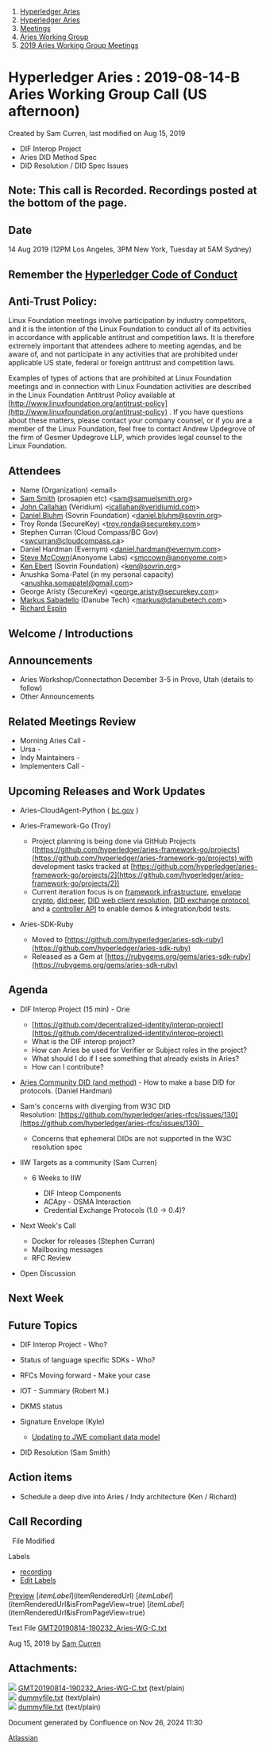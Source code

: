 1. [Hyperledger Aries](index.html)
2. [Hyperledger Aries](Hyperledger-Aries_18481154.html)
3. [Meetings](Meetings_18481222.html)
4. [Aries Working Group](Aries-Working-Group_18481228.html)
5. [2019 Aries Working Group Meetings](2019-Aries-Working-Group-Meetings_18511496.html)

# Hyperledger Aries : 2019-08-14-B Aries Working Group Call (US afternoon)

Created by Sam Curren, last modified on Aug 15, 2019

- DIF Interop Project
- Aries DID Method Spec
- DID Resolution / DID Spec Issues

## Note: This call is Recorded. Recordings posted at the bottom of the page.

## Date

14 Aug 2019 (12PM Los Angeles, 3PM New York, Tuesday at 5AM Sydney)

## Remember the [Hyperledger Code of Conduct](https://lf-hyperledger.atlassian.net/wiki/spaces/HYP/pages/19595281/Hyperledger+Code+of+Conduct)

## Anti-Trust Policy:

Linux Foundation meetings involve participation by industry competitors, and it is the intention of the Linux Foundation to conduct all of its activities in accordance with applicable antitrust and competition laws. It is therefore extremely important that attendees adhere to meeting agendas, and be aware of, and not participate in any activities that are prohibited under applicable US state, federal or foreign antitrust and competition laws.

Examples of types of actions that are prohibited at Linux Foundation meetings and in connection with Linux Foundation activities are described in the Linux Foundation Antitrust Policy available at [http://www.linuxfoundation.org/antitrust-policy](http://www.linuxfoundation.org/antitrust-policy) . If you have questions about these matters, please contact your company counsel, or if you are a member of the Linux Foundation, feel free to contact Andrew Updegrove of the firm of Gesmer Updegrove LLP, which provides legal counsel to the Linux Foundation.

## Attendees

- Name (Organization) &lt;email&gt;
- [Sam Smith](https://lf-hyperledger.atlassian.net/wiki/people/70121:d328bb58-9406-4363-8440-41dfb6b21ee8?ref=confluence) (prosapien etc) &lt;sam@samuelsmith.org&gt;
- [John Callahan](https://lf-hyperledger.atlassian.net/wiki/people/557058:c2239682-0ea0-41d1-b3ec-eda3646e7b35?ref=confluence) (Veridium) &lt;jcallahan@veridiumid.com&gt;
- [Daniel Bluhm](https://lf-hyperledger.atlassian.net/wiki/people/712020:c322d585-d6d2-4479-a990-b91fac45db1c?ref=confluence) (Sovrin Foundation) &lt;daniel.bluhm@sovrin.org&gt;
- Troy Ronda (SecureKey) &lt;troy.ronda@securekey.com&gt;
- Stephen Curran (Cloud Compass/BC Gov) &lt;swcurran@cloudcompass.ca&gt;
- Daniel Hardman (Evernym) &lt;daniel.hardman@evernym.com&gt;
- [Steve McCown](https://lf-hyperledger.atlassian.net/wiki/people/712020:6a16994f-5370-4543-a732-609646e7e665?ref=confluence)(Anonyome Labs) &lt;smccown@anonyome.com&gt;
- [Ken Ebert](https://lf-hyperledger.atlassian.net/wiki/people/70121:2cc4df0e-16de-40dc-ba52-09649099759a?ref=confluence) (Sovrin Foundation) &lt;ken@sovrin.org&gt;
- Anushka Soma-Patel (in my personal capacity) &lt;anushka.somapatel@gmail.com&gt;
- George Aristy (SecureKey) &lt;george.aristy@securekey.com&gt;
- [Markus Sabadello](https://lf-hyperledger.atlassian.net/wiki/people/557058:afd8f4c8-fc7f-49a9-9e6c-10b7f5414d6d?ref=confluence) (Danube Tech) &lt;markus@danubetech.com&gt;
- [Richard Esplin](https://lf-hyperledger.atlassian.net/wiki/people/712020:8b35bfaa-715c-4137-8dbd-c4fdab87b671?ref=confluence)

## Welcome / Introductions

## Announcements

- Aries Workshop/Connectathon December 3-5 in Provo, Utah (details to follow)
- Other Announcements

## Related Meetings Review

- Morning Aries Call -
- Ursa -
- Indy Maintainers -
- Implementers Call -

## Upcoming Releases and Work Updates

- Aries-CloudAgent-Python ( [bc.gov](http://bc.gov) )
- Aries-Framework-Go (Troy)
  
  - Project planning is being done via GitHub Projects ([https://github.com/hyperledger/aries-framework-go/projects](https://github.com/hyperledger/aries-framework-go/projects) with development tasks tracked at [https://github.com/hyperledger/aries-framework-go/projects/2](https://github.com/hyperledger/aries-framework-go/projects/2))
  - Current iteration focus is on [framework infrastructure](https://github.com/hyperledger/aries-framework-go/issues/74), [envelope crypto](https://github.com/hyperledger/aries-framework-go/issues/36), [did:peer](https://github.com/hyperledger/aries-framework-go/issues/35), [DID web client resolution](https://github.com/hyperledger/aries-framework-go/issues/86), [DID exchange protocol](https://github.com/hyperledger/aries-framework-go/issues/42), and a [controller API](https://github.com/hyperledger/aries-framework-go/issues/67) to enable demos &amp; integration/bdd tests.
- Aries-SDK-Ruby
  
  - Moved to [https://github.com/hyperledger/aries-sdk-ruby](https://github.com/hyperledger/aries-sdk-ruby)
  - Released as a Gem at [https://rubygems.org/gems/aries-sdk-ruby](https://rubygems.org/gems/aries-sdk-ruby)

## Agenda

- DIF Interop Project (15 min) - Orie
  
  - [https://github.com/decentralized-identity/interop-project](https://github.com/decentralized-identity/interop-project)
  - What is the DIF interop project?
  - How can Aries be used for Verifier or Subject roles in the project?
  - What should I do if I see something that already exists in Aries?
  - How can I contribute?
- [Aries Community DID (and method)](https://github.com/hyperledger/aries-rfcs/issues/129#issuecomment-513365248) - How to make a base DID for protocols. (Daniel Hardman)
- Sam's concerns with diverging from W3C DID Resolution: [https://github.com/hyperledger/aries-rfcs/issues/130](https://github.com/hyperledger/aries-rfcs/issues/130)  
  
  - Concerns that ephemeral DIDs are not supported in the W3C resolution spec
- IIW Targets as a community (Sam Curren)
  
  - 6 Weeks to IIW
    
    - DIF Inteop Components
    - ACApy - OSMA Interaction
    - Credential Exchange Protocols (1.0 → 0.4)?
- Next Week's Call
  
  - Docker for releases (Stephen Curran)
  - Mailboxing messages
  - RFC Review
- Open Discussion

## Next Week

## Future Topics

- DIF Interop Project - Who?
- Status of language specific SDKs - Who?
- RFCs Moving forward - Make your case
- IOT - Summary (Robert M.)
- DKMS status
- Signature Envelope (Kyle)
  
  - [Updating to JWE compliant data model](https://github.com/hyperledger/aries-rfcs/issues/133)
- DID Resolution (Sam Smith)

## Action items

- Schedule a deep dive into Aries / Indy architecture (Ken / Richard)

## Call Recording

  File Modified

Labels

- [recording](/wiki/label/ARIES/recording)
- [Edit Labels](# "Edit Labels")

[Preview]() [$itemLabel]($itemRenderedUrl) [$itemLabel]($itemRenderedUrl&isFromPageView=true) [$itemLabel]($itemRenderedUrl&isFromPageView=true)

Text File [GMT20190814-190232\_Aries-WG-C.txt](attachments/18481824/18511943.txt "Download")

Aug 15, 2019 by [Sam Curren](/wiki/people/557058:1ed5fd92-7e42-4cab-87b1-688e48bc02c2)

## Attachments:

![](images/icons/bullet_blue.gif) [GMT20190814-190232\_Aries-WG-C.txt](attachments/18481824/18511943.txt) (text/plain)  
![](images/icons/bullet_blue.gif) [dummyfile.txt](attachments/18481824/18511944.txt) (text/plain)  
![](images/icons/bullet_blue.gif) [dummyfile.txt](attachments/18481824/18511942.txt) (text/plain)

Document generated by Confluence on Nov 26, 2024 11:30

[Atlassian](http://www.atlassian.com/)
